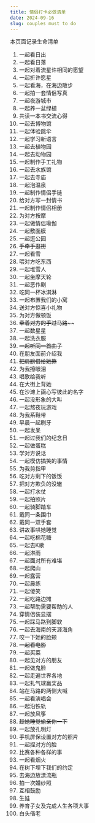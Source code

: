 ```yaml
---
title: 情侣打卡必做清单
date: 2024-09-16
slug: couples must to do
---
```


本页面记录生命清单

1. 一起看日出
2. 一起看日落
3. 一起对着流星许相同的愿望
4. 一起折许愿星
5. 一起看海，在海边散步
6. 一起拍一套情侣写真
7. 一起夜游城市
8. 一起养一盆绿植
9. 共读一本书交流心得
10. 一起去博物馆
11. 一起体验跳伞
12. 一起学习新语言
13. 一起去植物园
14. 一起去动物园
15. 一起制作手工礼物
16. 一起去水族馆
17. 一起去寺庙
18. 一起泡温泉
19. 一起制作情侣手链
20. 给对方写一封情书
21. 一起制作情侣相册
22. 为对方按摩
23. 一起做情侣瑜伽
24. 一起敷面膜
25. 一起逛公园
26. ~~手牵手逛街~~
1. 一起看雪
2. 喂对方吃东西
3. 一起堆雪人
4. 一起坐摩天轮
5. 一起恶作剧
6. 吃同一杯冰淇淋
8. 一起布置我们的小窝
9. 送对方惊喜小礼物
10. 为对方做顿饭
11. ~~牵着对方的手过马路~~~~
12. 一起数星星
13. 一起洗衣服
14. ~~一起听同一首曲子~~
15. 在朋友面前介绍我
16. ~~把肩膀借给她靠~~
17. 为我擦眼泪
18. 唱歌给我听
19. 在大街上背她
20. 在沙滩上画心写彼此的名字
21. 一起没形象的大叫
22. 一起熬夜玩游戏
23. 为我系鞋带
24. 早晨一起刷牙
25. 一起发呆
26. 一起过我们的纪念日
27. 一起做蛋糕
28. 学对方说话
29. 一起模仿搞笑的事情
30. 为我剪指甲
31. 吃对方剩下的饭饭
32. 把对方欺负的没辙
33. 一起打水仗
34. 一起拍照片
35. 一起骑脚踏车
36. 戴同一条围巾
37. 戴同一双手套
38. 讲故事哄她睡觉
39. 一起吃棉花糖
40. 一起去K歌
41. 一起淋雨
42. 一起面对所有难堪
43. 一起爬山
44. 一起露营
45. 一起晨练
46. 一起傻笑
47. 一起吃路边摊
48. 一起帮助需要帮助的人
49. 穿情侣装显摆
50. 一起踩马路到脚软
51. 一起去海南的天涯海角
52. 咬一下她的脸颊
53. ~~一起看电影~~
54. 一起买菜
55. 一起见对方的朋友
56. 一起做鬼脸
57. 一起走遍世界各地
58. 一起扎气球赢奖品
59. 站在马路的两侧大喊
60. 一起看演唱会
61. 一起沿铁轨
62. 一起放风筝
63. ~~趁她睡觉偷亲你一下~~
64. 一起放孔明灯
65. 手机屏保设置对方的照片
66. 一起捏对方的脸
67. 比赛各种各样的事
68. 一起看烟火
69. 在树下埋下我们的约定
70. 去海边放漂流瓶
71. 拍一次婚纱照
72. 互相鼓励
73. 生娃
74. 养育子女及完成人生各项大事
75. 白头偕老

